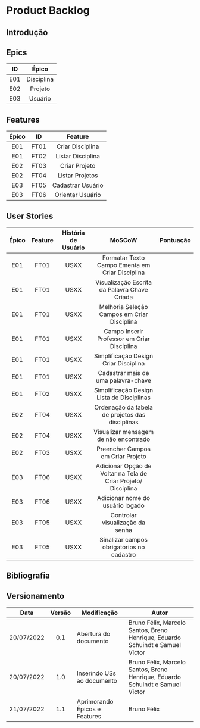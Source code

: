 # Product Backlog

## Introdução


## Epics
| **ID** | **Épico** |
| :-: | :-: |
| E01 | Disciplina |
| E02 | Projeto |
| E03 | Usuário |

## Features
| **Épico** | **ID** | **Feature** |
| :-: | :-: | :-: |
| E01 | FT01 | Criar Disciplina |
| E01 | FT02 | Listar Disciplina |
| E02 | FT03 | Criar Projeto |
| E02 | FT04 | Listar Projetos |
| E03 | FT05 | Cadastrar Usuário |
| E03 | FT06 | Orientar Usuário |

## User Stories
| **Épico** | **Feature** | **História de Usuário** | **MoSCoW** | **Pontuação** |
| :-: | :-: | :-: | :-: | :-: |
| E01 | FT01 | USXX | Formatar Texto Campo Ementa em Criar Disciplina |
| E01 | FT01 | USXX | Visualização Escrita da Palavra Chave Criada |
| E01 | FT01 | USXX | Melhoria Seleção Campos em Criar Disciplina |
| E01 | FT01 | USXX | Campo Inserir Professor em Criar Disciplina |
| E01 | FT01 | USXX | Simplificação Design Criar Disciplina |
| E01 | FT01 | USXX | Cadastrar mais de uma palavra-chave |
| E01 | FT02 | USXX | Simplificação Design Lista de Disciplinas |
| E02 | FT04 | USXX | Ordenação da tabela de projetos das disciplinas |
| E02 | FT04 | USXX | Visualizar mensagem de não encontrado |
| E02 | FT03 | USXX | Preencher Campos em Criar Projeto |
| E03 | FT06 | USXX | Adicionar Opção de Voltar na Tela de Criar Projeto/ Disciplina |
| E03 | FT06 | USXX | Adicionar nome do usuário logado |
| E03 | FT05 | USXX | Controlar visualização da senha |
| E03 | FT05 | USXX | Sinalizar campos obrigatórios no cadastro |

## Bibliografia


## Versionamento
| **Data** | **Versão** | **Modificação** | **Autor** |
| :-: | :-: | --- | --- |
| 20/07/2022 | 0.1 | Abertura do documento | Bruno Félix, Marcelo Santos, Breno Henrique, Eduardo Schuindt e Samuel Victor |
| 20/07/2022 | 1.0 | Inserindo USs ao documento | Bruno Félix, Marcelo Santos, Breno Henrique, Eduardo Schuindt e Samuel Victor |
| 21/07/2022 | 1.1 | Aprimorando Épicos e Features | Bruno Félix |